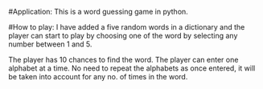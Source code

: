 #Application:
This is a word guessing game in python.

#How to play:
I have added a five random words in a dictionary and the player can start to play by choosing one of the word by selecting any number between 1 and 5.

The player has 10 chances to find the word. The player can enter one alphabet at a time. No need to repeat the alphabets as once entered, it will be taken into account for any no. of times in the word.

